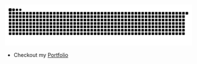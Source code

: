 [![Snake animation](https://raw.githubusercontent.com/ardszsantos/ardszsantos/output/snake.svg)](https://github.com/ardszsantos/ardszsantos)



- Checkout my [Portfolio](https://portifolio-senai.vercel.app/)
